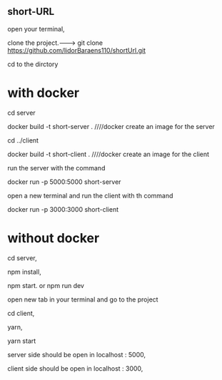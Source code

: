 ## short-URL

open your terminal,

clone the project.---> git clone https://github.com/lidorBaraens110/shortUrl.git

cd to the dirctory


# with docker

cd server

docker build -t short-server . ////docker create an image for the server

cd ../client

docker build -t short-client . ////docker create an image for the client

run the server with the command

docker run -p 5000:5000 short-server

open a new terminal and run the client with th command

docker run -p 3000:3000 short-client

# without docker

cd server,

npm install,

npm start. or npm run dev

open new tab in your terminal and go to the project

cd client,

yarn,

yarn start

server side should be open in localhost : 5000,

client side should be open in localhost : 3000,
